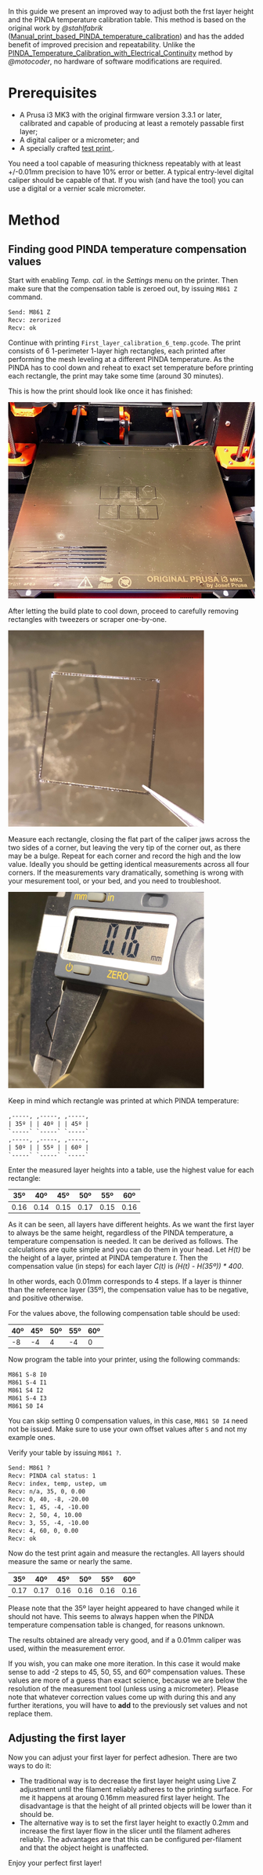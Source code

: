 In this guide we present an improved way to adjust both the frst layer height and the PINDA temperature calibration table. This method is based on the original work by _@stahlfabrik_ ([Manual_print_based_PINDA_temperature_calibration](Manual_print_based_PINDA_temperature_calibration.md)) and has the added benefit of improved precision and repeatability. Unlike the [PINDA_Temperature_Calibration_with_Electrical_Continuity](PINDA_Temperature_Calibration_with_Electrical_Continuity.md) method by _@motocoder_, no hardware of software modifications are required.

# Prerequisites

- A Prusa i3 MK3 with the original firmware version 3.3.1 or later, calibrated and capable of producing at least a remotely passable first layer;
- A digital caliper or a micrometer; and
- A specially crafted [test print ](files/First_layer_calibration_6_temp.gcode "wikilink").

You need a tool capable of measuring thickness repeatably with at least +/-0.01mm precision to have 10% error or better. A typical entry-level digital caliper should be capable of that. If you wish (and have the tool) you can use a digital or a vernier scale micrometer.

# Method

## Finding good PINDA temperature compensation values

Start with enabling _Temp. cal._ in the _Settings_ menu on the printer. Then make sure that the compensation table is zeroed out, by issuing `M861 Z` command.

```
Send: M861 Z
Recv: zerorized
Recv: ok
```

Continue with printing `First_layer_calibration_6_temp.gcode`. The print consists of 6 1-perimeter 1-layer high rectangles, each printed after performing the mesh leveling at a different PINDA temperature. As the PINDA has to cool down and reheat to exact set temperature before printing each rectangle, the print may take some time (around 30 minutes). 

This is how the print should look like once it has finished:

<img src="images/First_layer_and_PINDA_temperature_calibration_with_calipers/Print.jpg" title="Print overview" alt="Print overview" height="400" />

After letting the build plate to cool down, proceed to carefully removing rectangles with tweezers or scraper one-by-one.

<img src="images/First_layer_and_PINDA_temperature_calibration_with_calipers/Specimen.jpg" title="Specimen" alt="Specimen" height="400" />

Measure each rectangle, closing the flat part of the caliper jaws across the two sides of a corner, but leaving the very tip of the corner out, as there may be a bulge. Repeat for each corner and record the high and the low value. Ideally you should be getting identical measurements across all four corners. If the measurements vary dramatically, something is wrong with your mesurement tool, or your bed, and you need to troubleshoot.

<img src="images/First_layer_and_PINDA_temperature_calibration_with_calipers/Measuring.jpg" title="Measuring" alt="Measuring" height="400" />

Keep in mind which rectangle was printed at which PINDA temperature:

```
,-----, ,-----, ,-----,
| 35º | | 40º | | 45º |
`-----` `-----` `-----`
,-----, ,-----, ,-----,
| 50º | | 55º | | 60º |
`-----` `-----` `-----`
```

Enter the measured layer heights into a table, use the highest value for each rectangle:

35º | 40º | 45º | 50º | 55º | 60º
----|-----|-----|-----|-----|----
0.16| 0.14| 0.15| 0.17| 0.15|0.16

As it can be seen, all layers have different heights. As we want the first layer to always be the same height, regardless of the PINDA temperature, a temperature compensation is needed. It can be derived as follows. The calculations are quite simple and you can do them in your head. Let _H(t)_ be the height of a layer, printed at PINDA temperature _t_. Then the compensation value (in steps) for each layer _C(t)_ is _(H(t) - H(35º)) * 400_.

In other words, each 0.01mm corresponds to 4 steps. If a layer is thinner than the reference layer (35º), the compensation value has to be negative, and positive otherwise.

For the values above, the following compensation table should be used:

40º | 45º | 50º | 55º | 60º
----|-----|-----|-----|----
 -8 |  -4 |   4 |  -4 |  0

Now program the table into your printer, using the following commands:

```
M861 S-8 I0
M861 S-4 I1
M861 S4 I2
M861 S-4 I3
M861 S0 I4
```

You can skip setting 0 compensation values, in this case, `M861 S0 I4` need not be issued. Make sure to use your own offset values after `S` and not my example ones.

Verify your table by issuing `M861 ?`.

```
Send: M861 ?
Recv: PINDA cal status: 1
Recv: index, temp, ustep, um
Recv: n/a, 35, 0, 0.00
Recv: 0, 40, -8, -20.00
Recv: 1, 45, -4, -10.00
Recv: 2, 50, 4, 10.00
Recv: 3, 55, -4, -10.00
Recv: 4, 60, 0, 0.00
Recv: ok
```

Now do the test print again and measure the rectangles. All layers should measure the same or nearly the same.

35º | 40º | 45º | 50º | 55º | 60º
----|-----|-----|-----|-----|----
0.17| 0.17| 0.16| 0.16| 0.16|0.16

Please note that the 35º layer height appeared to have changed while it should not have. This seems to always happen when the PINDA temperature compensation table is changed, for reasons unknown.

The results obtained are already very good, and if a 0.01mm caliper was used, within the measurement error.

If you wish, you can make one more iteration. In this case it would make sense to add -2 steps to 45, 50, 55, and 60º compensation values. These values are more of a guess than exact science, because we are below the resolution of the measurement tool (unless using a micrometer). Please note that whatever correction values come up with during this and any further iterations, you will have to **add** to the previously set values and not replace them.

## Adjusting the first layer

Now you can adjust your first layer for perfect adhesion. There are two ways to do it:

- The traditional way is to decrease the first layer height using Live Z adjustment until the filament reliably adheres to the printing surface. For me it happens at aroung 0.16mm measured first layer height. The disadvantage is that the height of all printed objects will be lower than it should be.
- The alternative way is to set the first layer height to exactly 0.2mm and increase the first layer flow in the slicer until the filament adheres reliably. The advantages are that this can be configured per-filament and that the object height is unaffected.

Enjoy your perfect first layer!
